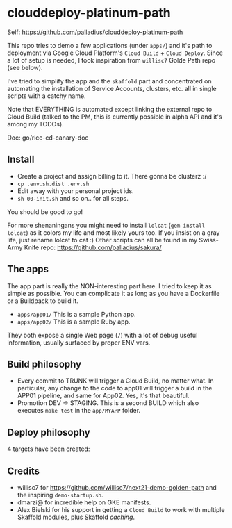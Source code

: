 # clouddeploy-platinum-path

Self: https://github.com/palladius/clouddeploy-platinum-path

This repo tries to demo a few applications (under `apps/`) and it's path to
deployment via Google Cloud Platform's `Cloud Build` + `Cloud Deploy`.
Since a lot of setup is needed, I took inspiration from `willisc7` Golde Path
repo (see below).

I've tried to simplify the app and the `skaffold` part and concentrated on
automating the installation of Service Accounts, clusters, etc. all in
single scripts with a catchy name.

Note that EVERYTHING is automated except linking the external repo to Cloud
Build (talked to the PM, this is currently possible in alpha API and it's
among my TODOs).

Doc: go/ricc-cd-canary-doc

## Install

* Create a project and assign billing to it. There gonna be clusterz :/
* `cp .env.sh.dist .env.sh`
* Edit away with your personal project ids.
* `sh 00-init.sh` and so on.. for all steps.

You should be good to go!

For more shenaningans you might need to install `lolcat` (`gem install lolcat`) as
it colors my life and most likely yours too. If you insist on a gray life, just
rename lolcat to cat :) Other scripts can all be found in my Swiss-Army Knife repo: 
https://github.com/palladius/sakura/

## The apps

The app part is really the NON-interesting part here. I tried to keep it as simple as
possible. You can complicate it as long as you have a Dockerfile or a Buildpack
to build it.

* `apps/app01/` This is a sample Python app. 
* `apps/app02/` This is a sample Ruby app. 

They both expose a single Web page (`/`) with a lot of debug useful information, usually 
surfaced by proper ENV vars.

## Build philosophy

* Every commit to TRUNK will trigger a Cloud Build, no matter what. In particular, any
change to the code to app01 will trigger a build in the APP01 pipeline, and same for App02.
Yes, it's that beautiful.
* Promotion DEV -> STAGING. This is a second BUILD which also executes `make test` in the 
`app/MYAPP` folder.

## Deploy philosophy

4 targets have been created:

## Credits

* willisc7 for https://github.com/willisc7/next21-demo-golden-path and the
   inspiring `demo-startup.sh`.
* dmarzi@ for incredible help on GKE manifests.
* Alex Bielski for his support in getting a `Cloud Build` to work with multiple
  Skaffold modules, plus Skaffold *caching*.
